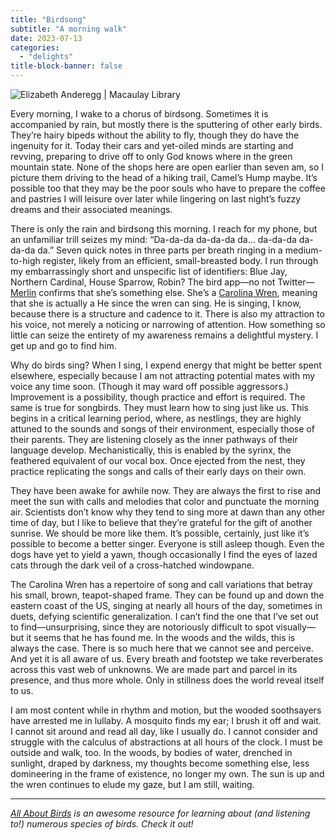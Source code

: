 ```yaml
---
title: "Birdsong"
subtitle: "A morning walk"
date: 2023-07-13
categories:
  - "delights"
title-block-banner: false
---
```


![[Elizabeth Anderegg | Macaulay Library](https://macaulaylibrary.org/photo/56452801?__hstc=75100365.355dbb44869644f7dd0eb688f26c5e3c.1689094307718.1689192734128.1689268306108.11&__hssc=75100365.5.1689268306108&__hsfp=2330113259&_gl=1*30xxth*_ga*MTM1MDU5Nzk5MS4xNjg5MDk0MzA3*_ga_QR4NVXZ8BM*MTY4OTI2ODMwNS4xMy4xLjE2ODkyNjg4NjUuNS4wLjA.&_ga=2.175911332.783568166.1689094307-1350597991.1689094307)](https://substackcdn.com/image/fetch/w_1456,c_limit,f_webp,q_auto:good,fl_progressive:steep/https%3A%2F%2Fsubstack-post-media.s3.amazonaws.com%2Fpublic%2Fimages%2Fdc281577-e6e9-450a-a7e0-8abdb83c0702_720x540.jpeg)

Every morning, I wake to a chorus of birdsong. Sometimes it is accompanied by rain, but mostly there is the sputtering of other early birds. They’re hairy bipeds without the ability to fly, though they do have the ingenuity for it. Today their cars and yet-oiled minds are starting and revving, preparing to drive off to only God knows where in the green mountain state. None of the shops here are open earlier than seven am, so I picture them driving to the head of a hiking trail, Camel’s Hump maybe. It’s possible too that they may be the poor souls who have to prepare the coffee and pastries I will leisure over later while lingering on last night’s fuzzy dreams and their associated meanings.

There is only the rain and birdsong this morning. I reach for my phone, but an unfamiliar trill seizes my mind: “Da-da-da da-da-da da… da-da-da da-da-da da.” Seven quick notes in three parts per breath ringing in a medium-to-high register, likely from an efficient, small-breasted body. I run through my embarrassingly short and unspecific list of identifiers: Blue Jay, Northern Cardinal, House Sparrow, Robin? The bird app—no not Twitter—[Merlin](https://merlin.allaboutbirds.org/) confirms that she’s something else. She’s a [Carolina Wren](https://www.allaboutbirds.org/guide/Carolina_Wren/sounds), meaning that she is actually a He since the wren can sing. He is singing, I know, because there is a structure and cadence to it. There is also my attraction to his voice, not merely a noticing or narrowing of attention. How something so little can seize the entirety of my awareness remains a delightful mystery. I get up and go to find him.

Why do birds sing? When I sing, I expend energy that might be better spent elsewhere, especially because I am not attracting potential mates with my voice any time soon. (Though it may ward off possible aggressors.) Improvement is a possibility, though practice and effort is required. The same is true for songbirds. They must learn how to sing just like us. This begins in a critical learning period, where, as nestlings, they are highly attuned to the sounds and songs of their environment, especially those of their parents. They are listening closely as the inner pathways of their language develop. Mechanistically, this is enabled by the syrinx, the feathered equivalent of our vocal box. Once ejected from the nest, they practice replicating the songs and calls of their early days on their own.

They have been awake for awhile now. They are always the first to rise and meet the sun with calls and melodies that color and punctuate the morning air. Scientists don’t know why they tend to sing more at dawn than any other time of day, but I like to believe that they’re grateful for the gift of another sunrise. We should be more like them. It’s possible, certainly, just like it’s possible to become a better singer. Everyone is still asleep though. Even the dogs have yet to yield a yawn, though occasionally I find the eyes of lazed cats through the dark veil of a cross-hatched windowpane.

The Carolina Wren has a repertoire of song and call variations that betray his small, brown, teapot-shaped frame. They can be found up and down the eastern coast of the US, singing at nearly all hours of the day, sometimes in duets, defying scientific generalization. I can’t find the one that I’ve set out to find—unsurprising, since they are notoriously difficult to spot visually—but it seems that he has found me. In the woods and the wilds, this is always the case. There is so much here that we cannot see and perceive. And yet it is all aware of us. Every breath and footstep we take reverberates across this vast web of unknowns. We are made part and parcel in its presence, and thus more whole. Only in stillness does the world reveal itself to us.

I am most content while in rhythm and motion, but the wooded soothsayers have arrested me in lullaby. A mosquito finds my ear; I brush it off and wait. I cannot sit around and read all day, like I usually do. I cannot consider and struggle with the calculus of abstractions at all hours of the clock. I must be outside and walk, too. In the woods, by bodies of water, drenched in sunlight, draped by darkness, my thoughts become something else, less domineering in the frame of existence, no longer my own. The sun is up and the wren continues to elude my gaze, but I am still, waiting.

---

_[All About Birds](https://www.allaboutbirds.org/guide/Carolina_Wren/sounds) is an awesome resource for learning about (and listening to!) numerous species of birds. Check it out!_
